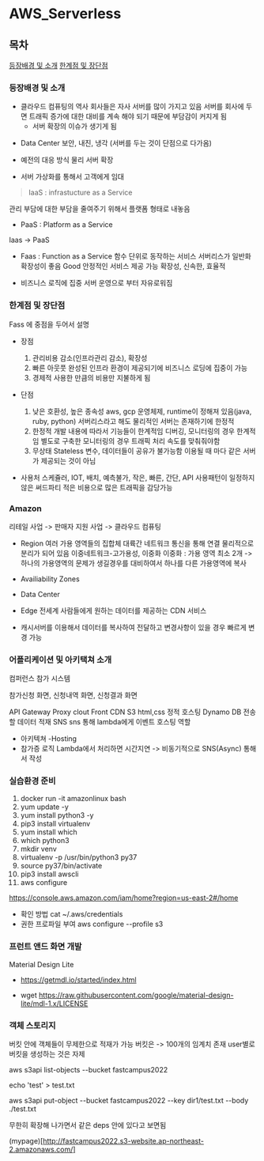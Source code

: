 # AWS_Serverless

## 목차

[등장배경 및 소개](#등장배경-및-소개)
[한계점 및 장단점](#한계점-및-장단점)

### 등장배경 및 소개

- 클라우드 컴퓨팅의 역사
  회사들은 자사 서버를 많이 가지고 있음
  서버를 회사에 두면 트래픽 증가에 대한 대비를 계속 해야 되기 때문에 부담감이 커지게 됨
  - 서버 확장의 이슈가 생기게 됨

* Data Center
  보안, 내진, 냉각 (서버를 두는 것이 단점으로 다가옴)

* 예전의 대응 방식
  물리 서버 확장
* 서버 가상화를 통해서 고객에게 임대

> IaaS : infrastucture as a Service

관리 부담에 대한 부담을 줄여주기 위해서 플랫폼 형태로 내놓음

- PaaS : Platform as a Service

Iaas -> PaaS

- Faas : Function as a Service
  함수 단위로 동작하는 서비스
  서버리스가 일반화
  확장성이 좋음 Good
  안정적인 서비스 제공 가능
  확장성, 신속한, 효율적

- 비즈니스 로직에 집중 서버 운영으로 부터 자유로워짐

### 한계점 및 장단점

Fass 에 중점을 두어서 설명

- 장점
  1. 관리비용 감소(인프라관리 감소), 확장성
  2. 빠른 아웃풋
     완성된 인프라 환경이 제공되기에 비즈니스 로딩에 집중이 가능
  3. 경제적
     사용한 만큼의 비용만 지불하게 됨
- 단점

  1. 낮은 호환성, 높은 종속성
     aws, gcp 운영체제, runtime이 정해져 있음(java, ruby, python)
     서버리스라고 해도 물리적인 서버는 존재하기에 한정적
  2. 한정적
     개발 내용에 따라서 기능들이 한계적임
     디버깅, 모니터링의 경우 한계적임
     별도로 구축한 모니터링의 경우 트래픽 처리 속도를 맞춰줘야함
  3. 무상태
     Stateless 변수, 데이터들이 공유가 불가능함
     이용될 때 마다 같은 서버가 제공되는 것이 아님

- 사용처
  스케쥴러, IOT, 배치, 예측불가, 작은, 빠른, 간단, API
  사용패턴이 일정하지 않은 써드파티
  적은 비용으로 많은 트래픽을 감당가능

### Amazon

리테일 사업 -> 판매자 지원 사업 -> 클라우드 컴퓨팅

- Region
  여러 가용 영역들의 집합체
  대륙간 네트워크 통신을 통해 연결
  물리적으로 분리가 되어 있음
  이중네트워크-고가용성, 이중화
  이중화 : 가용 영역 최소 2개 -> 하나의 가용영역의 문제가 생길경우를 대비하여서 하나를 다른 가용영역에 복사
- Availiability Zones
- Data Center

- Edge
  전세계 사람들에게 원하는 데이터를 제공하는 CDN 서비스

* 캐시서버를 이용해서 데이터를 복사하여 전달하고 변경사항이 있을 경우 빠르게 변경 가능

### 어플리케이션 및 아키택쳐 소개

컴퍼런스 참가 시스템

참가신청 화면, 신청내역 화면, 신청결과 화면

API Gateway
Proxy
clout Front
CDN
S3
html,css 정적 호스팅
Dynamo DB
전송할 데이터 적재
SNS
sns 통해 lambda에게 이벤트 호스팅 역할

- 아키텍쳐 -Hosting
- 참가증 로직 Lambda에서 처리하면 시간지연 -> 비동기적으로 SNS(Async) 통해서 작성

### 실습환경 준비

1. docker run -it amazonlinux bash
1. yum update -y
1. yum install python3 -y
1. pip3 install virtualenv
1. yum install which
1. which python3
1. mkdir venv
1. virtualenv -p /usr/bin/python3 py37
1. source py37/bin/activate
1. pip3 install awscli
1. aws configure

https://console.aws.amazon.com/iam/home?region=us-east-2#/home

- 확인 방법
  cat ~/.aws/credentials
- 권한 프로파일 부여
  aws configure --profile s3

### 프런트 앤드 화면 개발

Material Design Lite

- https://getmdl.io/started/index.html

* wget https://raw.githubusercontent.com/google/material-design-lite/mdl-1.x/LICENSE

### 객체 스토리지

버킷 안에 객체들이 무제한으로 적재가 가능
버킷은 -> 100개의 임계치 존재
user별로 버킷을 생성하는 것은 자제

aws s3api list-objects --bucket fastcampus2022

echo 'test' > test.txt

aws s3api put-object --bucket fastcampus2022 --key dir1/test.txt --body ./test.txt

무한히 확장해 나가면서 같은 deps 안에 있다고 보면됨

(mypage)[http://fastcampus2022.s3-website.ap-northeast-2.amazonaws.com/]
